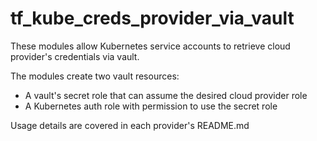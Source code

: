# tf_kube_creds_provider_via_vault

These modules allow Kubernetes service accounts to retrieve cloud provider's
credentials via vault.

The modules create two vault resources:
- A vault's secret role that can assume the desired cloud provider role
- A Kubernetes auth role with permission to use the secret role

Usage details are covered in each provider's README.md
